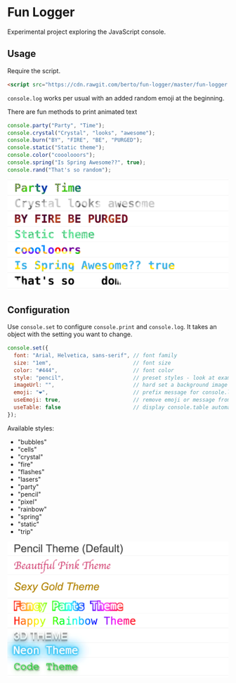 # Fun Logger

Experimental project exploring the JavaScript console.

## Usage

Require the script.

```html
<script src="https://cdn.rawgit.com/berto/fun-logger/master/fun-logger.js" type="text/javascript"></script>
```

`console.log` works per usual with an added random emoji at the beginning.

There are fun methods to print animated text

```js 
console.party("Party", "Time");
console.crystal("Crystal", "looks", "awesome");
console.burn("BY", "FIRE", "BE", "PURGED");
console.static("Static theme");
console.color("cooolooors");
console.spring("Is Spring Awesome??", true);
console.rand("That's so random");
```

![methods](/assets/methods.png)

## Configuration

Use `console.set` to configure `console.print` and `console.log`. It takes an object with the setting you want to change.

```js
console.set({
  font: "Arial, Helvetica, sans-serif", // font family
  size: "1em",                          // font size
  color: "#444",                        // font color
  style: "pencil",                      // preset styles - look at example below 
  imageUrl: "",                         // hard set a background image for all methods 
  emoji: "❤️",                           // prefix message for console.log - random by default 
  useEmoji: true,                       // remove emoji or message from console.log
  useTable: false                       // display console.table automatically for arrays and objects
}); 
```

Available styles: 

- "bubbles"
- "cells"
- "crystal"
- "fire"
- "flashes"
- "lasers"
- "party"
- "pencil"
- "pixel"
- "rainbow"
- "spring"
- "static"
- "trip"

![styles](/assets/fun.png)
